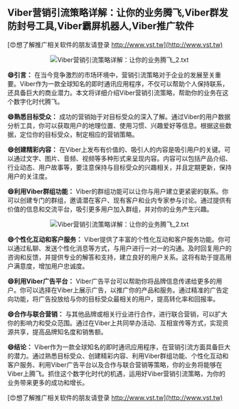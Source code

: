 ## **Viber营销引流策略详解：让你的业务腾飞,Viber群发防封号工具,Viber霸屏机器人,Viber推广软件**

[😍想了解推广相关软件的朋友请登录 http://www.vst.tw](http://www.vst.tw)

 <center><img src="https://vst.tw/MP4/tuiguang/png/2.png" alt="Viber营销引流策略详解：让你的业务腾飞_2.txt"></center>

**😄引言：**
在当今竞争激烈的市场环境中，营销引流策略对于企业的发展至关重要。Viber作为一款全球知名的即时通讯应用程序，不仅可以帮助个人保持联系，还具备巨大的商业潜力。本文将详细介绍Viber营销引流策略，帮助你的业务在这个数字化时代腾飞。

**😄熟悉目标受众：**
成功的营销始于对目标受众的深入了解。通过Viber的用户数据分析工具，你可以获取用户的地理位置、使用习惯、兴趣爱好等信息。根据这些数据，定位你的目标受众，制定相应的营销策略。

**😄创建精彩内容：**
在Viber上发布有价值的、吸引人的内容是吸引用户的关键。可以通过文字、图片、音频、视频等多种形式来呈现内容。内容可以包括产品介绍、行业动态、用户故事等，要注意保持与目标受众的兴趣相关，并且定期更新，保持用户的关注度。

**😄利用Viber群组功能：**
Viber的群组功能可以让你与用户建立更紧密的联系。你可以创建专门的群组，邀请潜在客户、现有客户和业内专家参与讨论。通过提供有价值的信息和交流平台，吸引更多用户加入群组，并对你的业务产生兴趣。

 <center><img src="https://vst.tw/MP4/tuiguang/png/0.png" alt="Viber营销引流策略详解：让你的业务腾飞_2.txt"></center>

**😄个性化互动和客户服务：**
Viber提供了丰富的个性化互动和客户服务功能。你可以通过私聊、发送个性化消息等方式，与用户进行一对一的沟通。及时回复用户的咨询和反馈，并提供专业的解答和支持，建立良好的用户关系。这将有助于提高用户满意度，增加用户忠诚度。

**😄利用Viber广告平台：**
Viber广告平台可以帮助你将品牌信息传递给更多的用户。你可以选择在Viber上展示广告，以推广你的产品和服务。通过精准的广告定向功能，将广告投放给与你的目标受众最相关的用户，提高转化率和回报率。

**😄合作与联合营销：**
与其他品牌或相关行业进行合作，进行联合营销，可以扩大你的影响力和受众范围。通过在Viber上共同举办活动、互相宣传等方式，实现资源共享，提高品牌知名度和销售额。

**😄结论：**
Viber作为一款全球知名的即时通讯应用程序，在营销引流方面具备巨大的潜力。通过熟悉目标受众、创建精彩内容、利用Viber群组功能、个性化互动和客户服务、利用Viber广告平台以及合作与联合营销等策略，你的业务将能够在Viber上腾飞。抓住这个数字化时代的机遇，运用好Viber营销引流策略，为你的业务带来更多的成功和增长。

[😍想了解推广相关软件的朋友请登录 http://www.vst.tw](http://www.vst.tw)



